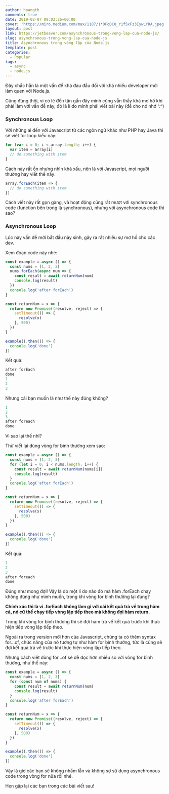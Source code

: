 ```yaml
---
author: hoangth
comments: true
date: 2019-02-07 09:03:26+00:00
cover: 'https://miro.medium.com/max/1187/1*0FqDC0_r1f5xFz3IywLYRA.jpeg'
layout: post
link: https://jetbeaver.com/asynchronous-trong-vong-lap-cua-node-js/
slug: asynchronous-trong-vong-lap-cua-node-js
title: Asynchronous trong vòng lặp của Node.js
template: post
categories:
  - Popular
tags:
  - async
  - node.js
---
```


Đây chắc hẳn là một vấn đề khá đau đầu đối với khá nhiều developer mới làm quen với Node.js.

Cũng đúng thôi, vì có lẽ đến tận gần đây mình cũng vẫn thấy khá mơ hồ khi phải làm với vấn đề này, đó là lí do mình phải viết bài này (để cho nó nhớ ^.^)

### Synchronous Loop

Với những ai đến với Javascript từ các ngôn ngữ khác như PHP hay Java thì sẽ viết for loop kiểu này:

```javascript
for (var i = 0; i < array.length; i++) {
  var item = array[i]
  // do something with item
}
```

Cách này rất ổn nhưng nhìn khá xấu, nên là với Javascript, mọi người thường hay viết thế này:

```javascript
array.forEach(item => {
  // do something with item
})
```

Cách viết này rất gọn gàng, và hoạt động cũng rất mượt với synchronous code (function bên trong là synchronous), nhưng với asynchronous code thì sao?

### Asynchronous Loop

Lúc này vấn đề mới bắt đầu nảy sinh, gây ra rất nhiều sự mơ hồ cho các dev.

Xem đoạn code này nhé:

```javascript
const example = async () => {
  const nums = [1, 2, 3]
  nums.forEach(async num => {
    const result = await returnNum(num)
    console.log(result)
  })
  console.log('after forEach')
}

const returnNum = x => {
  return new Promise((resolve, reject) => {
    setTimeout(() => {
      resolve(x)
    }, 500)
  })
}

example().then(() => {
  console.log('done')
})
```

Kết quả:

```javascript
after forEach
done
1
2
3
```

Nhưng cái bạn muốn là như thế này đúng không?

```javascript
1
2
3
after foreach
done
```

Vì sao lại thế nhỉ?

Thử viết lại dùng vòng for bình thường xem sao:

```javascript
const example = async () => {
  const nums = [1, 2, 3]
  for (let i = 0; i < nums.length; i++) {
    const result = await returnNum(nums[i])
    console.log(result)
  }
  console.log('after forEach')
}

const returnNum = x => {
  return new Promise((resolve, reject) => {
    setTimeout(() => {
      resolve(x)
    }, 500)
  })
}

example().then(() => {
  console.log('done')
})
```

Kết quả:

```javascript
1
2
3
after foreach
done
```

Đúng như mong đợi! Vậy là do một lí do nào đó mà hàm .forEach chạy không đúng như mình muốn, trong khi vòng for bình thường lại đúng?

<b>Chính xác thì là vì .forEach không làm gì với cái kết quả trả về trong hàm cả, nó cứ thế chạy tiếp vòng lặp tiếp theo mà không đợi hàm return.</b>

Trong khi vòng for bình thường thì sẽ đợi hàm trả về kết quả trước khi thực hiện tiếp vòng lặp tiếp theo.

Ngoài ra trong version mới hơn của Javascript, chúng ta có thêm syntax for...of, chức năng của nó tương tự như hàm for bình thường, tức là cũng sẽ đợi kết quả trả về trước khi thực hiện vòng lặp tiếp theo.

Nhưng cách viết dùng for...of sẽ dễ đọc hơn nhiều so với vòng for bình thường, như thế này:

```javascript
const example = async () => {
  const nums = [1, 2, 3]
  for (const num of nums) {
    const result = await returnNum(num)
    console.log(result)
  }
  console.log('after forEach')
}

const returnNum = x => {
  return new Promise((resolve, reject) => {
    setTimeout(() => {
      resolve(x)
    }, 500)
  })
}

example().then(() => {
  console.log('done')
})
```

Vậy là giờ các bạn sẽ không nhầm lẫn và không sợ sử dụng asynchronous code trong vòng for nữa rồi nhé.

Hẹn gặp lại các bạn trong các bài viết sau!
